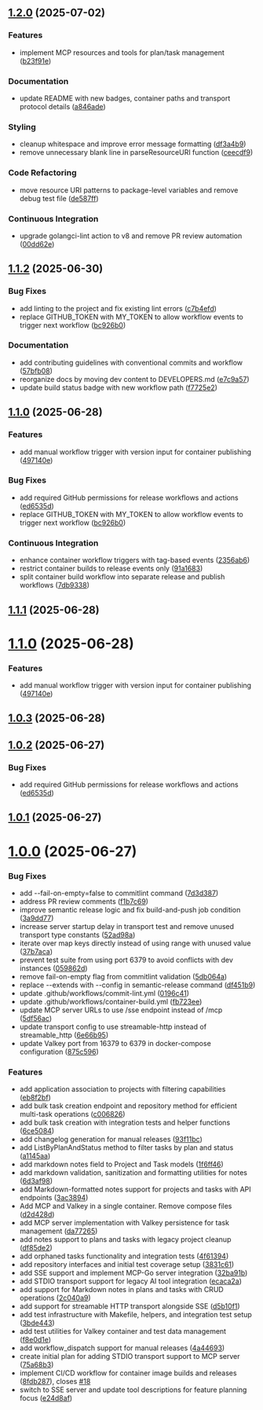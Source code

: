 ## [1.2.0](https://github.com/jbrinkman/valkey-ai-tasks/compare/v1.1.2...v1.2.0) (2025-07-02)

### Features

* implement MCP resources and tools for plan/task management ([b23f91e](https://github.com/jbrinkman/valkey-ai-tasks/commit/b23f91ed15b5583c897dda30cba19733e8fd633b))

### Documentation

* update README with new badges, container paths and transport protocol details ([a846ade](https://github.com/jbrinkman/valkey-ai-tasks/commit/a846aded849dc80e05d420feea352f14b7a4a476))

### Styling

* cleanup whitespace and improve error message formatting ([df3a4b9](https://github.com/jbrinkman/valkey-ai-tasks/commit/df3a4b9644d0b48d91f109b53c519bddb900f578))
* remove unnecessary blank line in parseResourceURI function ([ceecdf9](https://github.com/jbrinkman/valkey-ai-tasks/commit/ceecdf97ffa951ebdd0bbde8612ee2a31e65402b))

### Code Refactoring

* move resource URI patterns to package-level variables and remove debug test file ([de587ff](https://github.com/jbrinkman/valkey-ai-tasks/commit/de587ff2cc487f7e3aea0b2112cc16f388920238))

### Continuous Integration

* upgrade golangci-lint action to v8 and remove PR review automation ([00dd62e](https://github.com/jbrinkman/valkey-ai-tasks/commit/00dd62e6b025053d638328065c3d5548cd80788e))

## [1.1.2](https://github.com/jbrinkman/valkey-ai-tasks/compare/v1.1.1...v1.1.2) (2025-06-30)

### Bug Fixes

* add linting to the project and fix existing lint errors ([c7b4efd](https://github.com/jbrinkman/valkey-ai-tasks/commit/c7b4efdc6ed115a008c72ef539d13f6c5f11ace1))
* replace GITHUB_TOKEN with MY_TOKEN to allow workflow events to trigger next workflow ([bc926b0](https://github.com/jbrinkman/valkey-ai-tasks/commit/bc926b05deaafd5cb6b85e7d0aa5b5511b878d42))

### Documentation

* add contributing guidelines with conventional commits and workflow ([57bfb08](https://github.com/jbrinkman/valkey-ai-tasks/commit/57bfb083ebe7dbc540afa0de8f99c8922b196868))
* reorganize docs by moving dev content to DEVELOPERS.md ([e7c9a57](https://github.com/jbrinkman/valkey-ai-tasks/commit/e7c9a5745347ecea49256977f0a10ddd70f7132a))
* update build status badge with new workflow path ([f7725e2](https://github.com/jbrinkman/valkey-ai-tasks/commit/f7725e208c3105550ee67346aec2b9a23e9f9cb8))

## [1.1.0](https://github.com/jbrinkman/valkey-ai-tasks/compare/v1.0.0...v1.1.0) (2025-06-28)

### Features

* add manual workflow trigger with version input for container publishing ([497140e](https://github.com/jbrinkman/valkey-ai-tasks/commit/497140e86ece71dc2644a24d35bfee94813caee6))

### Bug Fixes

* add required GitHub permissions for release workflows and actions ([ed6535d](https://github.com/jbrinkman/valkey-ai-tasks/commit/ed6535d5f13016e2e8f0dec560613afbd9af2592))
* replace GITHUB_TOKEN with MY_TOKEN to allow workflow events to trigger next workflow ([bc926b0](https://github.com/jbrinkman/valkey-ai-tasks/commit/bc926b05deaafd5cb6b85e7d0aa5b5511b878d42))

### Continuous Integration

* enhance container workflow triggers with tag-based events ([2356ab6](https://github.com/jbrinkman/valkey-ai-tasks/commit/2356ab6bc7f76b66ada524bdcaf0b25d991aa75b))
* restrict container builds to release events only ([91a1683](https://github.com/jbrinkman/valkey-ai-tasks/commit/91a16834e52f8f1166734605836379dd75b0dd98))
* split container build workflow into separate release and publish workflows ([7db9338](https://github.com/jbrinkman/valkey-ai-tasks/commit/7db9338f44e52272d72ead0fbda424694d5d140e))

## [1.1.1](https://github.com/jbrinkman/valkey-ai-tasks/compare/v1.1.0...v1.1.1) (2025-06-28)



# [1.1.0](https://github.com/jbrinkman/valkey-ai-tasks/compare/v1.0.3...v1.1.0) (2025-06-28)


### Features

* add manual workflow trigger with version input for container publishing ([497140e](https://github.com/jbrinkman/valkey-ai-tasks/commit/497140e86ece71dc2644a24d35bfee94813caee6))



## [1.0.3](https://github.com/jbrinkman/valkey-ai-tasks/compare/v1.0.2...v1.0.3) (2025-06-28)



## [1.0.2](https://github.com/jbrinkman/valkey-ai-tasks/compare/v1.0.1...v1.0.2) (2025-06-27)


### Bug Fixes

* add required GitHub permissions for release workflows and actions ([ed6535d](https://github.com/jbrinkman/valkey-ai-tasks/commit/ed6535d5f13016e2e8f0dec560613afbd9af2592))



## [1.0.1](https://github.com/jbrinkman/valkey-ai-tasks/compare/v1.0.0...v1.0.1) (2025-06-27)



# [1.0.0](https://github.com/jbrinkman/valkey-ai-tasks/compare/da77265dcb897e7830450c1ee3b0a1d313b21659...v1.0.0) (2025-06-27)


### Bug Fixes

* add --fail-on-empty=false to commitlint command ([7d3d387](https://github.com/jbrinkman/valkey-ai-tasks/commit/7d3d38737129835c678bc00e65aa9064317475e8))
* address PR review comments ([f1b7c69](https://github.com/jbrinkman/valkey-ai-tasks/commit/f1b7c699226cb664bbe2c50ca5d19cb52f8ed8b1))
* improve semantic release logic and fix build-and-push job condition ([3a9dd77](https://github.com/jbrinkman/valkey-ai-tasks/commit/3a9dd77f6793a4490ed3979758896b920726dbf3))
* increase server startup delay in transport test and remove unused transport type constants ([52ad98a](https://github.com/jbrinkman/valkey-ai-tasks/commit/52ad98a06a93315b11b272272d01a4a870b433c2))
* iterate over map keys directly instead of using range with unused value ([37b7aca](https://github.com/jbrinkman/valkey-ai-tasks/commit/37b7aca4d35ec2b8bdf8fd0d6369c1033b98f3b0))
* prevent test suite from using port 6379 to avoid conflicts with dev instances ([059862d](https://github.com/jbrinkman/valkey-ai-tasks/commit/059862d5aa592b240439b782ab14ece764e9d772))
* remove fail-on-empty flag from commitlint validation ([5db064a](https://github.com/jbrinkman/valkey-ai-tasks/commit/5db064a9a62ce5c5415203e6dbb324ec7783eaa6))
* replace --extends with --config in semantic-release command ([df451b9](https://github.com/jbrinkman/valkey-ai-tasks/commit/df451b90ee7d73e8b38b379406b9313dca86c422))
* update .github/workflows/commit-lint.yml ([0196c41](https://github.com/jbrinkman/valkey-ai-tasks/commit/0196c417a0200bcfc8e6ebea0f4107b539390db2))
* update .github/workflows/container-build.yml ([fb723ee](https://github.com/jbrinkman/valkey-ai-tasks/commit/fb723eeeca46a8540d8740a0c078d1687ea68f70))
* update MCP server URLs to use /sse endpoint instead of /mcp ([5df56ac](https://github.com/jbrinkman/valkey-ai-tasks/commit/5df56ac858b9ddfad1c5abc1cbef2cbcb6c06404))
* update transport config to use streamable-http instead of streamable_http ([6e66b95](https://github.com/jbrinkman/valkey-ai-tasks/commit/6e66b95d7d18ef1f333f1bcd5d60ad1babb144fb))
* update Valkey port from 16379 to 6379 in docker-compose configuration ([875c596](https://github.com/jbrinkman/valkey-ai-tasks/commit/875c59652aa235cfd9adf779b93522af412bf3d0))


### Features

* add application association to projects with filtering capabilities ([eb8f2bf](https://github.com/jbrinkman/valkey-ai-tasks/commit/eb8f2bf350a4cdf36f168a7a6976f14da847f1eb))
* add bulk task creation endpoint and repository method for efficient multi-task operations ([c006826](https://github.com/jbrinkman/valkey-ai-tasks/commit/c0068263211896a497ea6c2854e78c5d9c8e3379))
* add bulk task creation with integration tests and helper functions ([6ce5084](https://github.com/jbrinkman/valkey-ai-tasks/commit/6ce5084d83c75d8c624cfe6bed49bb5ec658fc1b))
* add changelog generation for manual releases ([93f11bc](https://github.com/jbrinkman/valkey-ai-tasks/commit/93f11bccef0aa718192cf6f5065f3bb3e49746da))
* add ListByPlanAndStatus method to filter tasks by plan and status ([a1145aa](https://github.com/jbrinkman/valkey-ai-tasks/commit/a1145aa0a71d33ff2154beb088cb018e05262f77))
* add markdown notes field to Project and Task models ([1f6ff46](https://github.com/jbrinkman/valkey-ai-tasks/commit/1f6ff46ad6b28c24603a640c6ec5cf6e42d824fb))
* add markdown validation, sanitization and formatting utilities for notes ([6d3af98](https://github.com/jbrinkman/valkey-ai-tasks/commit/6d3af98614a55545bb80396687a31c311be60e6f))
* add Markdown-formatted notes support for projects and tasks with API endpoints ([3ac3894](https://github.com/jbrinkman/valkey-ai-tasks/commit/3ac3894a581158b6acd8cd346401d64f7b58a7fe))
* Add MCP and Valkey in a single container. Remove compose files ([d2d428d](https://github.com/jbrinkman/valkey-ai-tasks/commit/d2d428dc9757bdfabedba6beb0c3efb68181d3fa))
* add MCP server implementation with Valkey persistence for task management ([da77265](https://github.com/jbrinkman/valkey-ai-tasks/commit/da77265dcb897e7830450c1ee3b0a1d313b21659))
* add notes support to plans and tasks with legacy project cleanup ([df85de2](https://github.com/jbrinkman/valkey-ai-tasks/commit/df85de257cfa74bbb285ed5cb232cfc84137bf84))
* add orphaned tasks functionality and integration tests ([4f61394](https://github.com/jbrinkman/valkey-ai-tasks/commit/4f613946443cf0cca5306a33dae3ef55a301807d))
* add repository interfaces and initial test coverage setup ([3831c61](https://github.com/jbrinkman/valkey-ai-tasks/commit/3831c6161952aebcecc1a392a44d2f672ae4e9f2))
* add SSE support and implement MCP-Go server integration ([32ba91b](https://github.com/jbrinkman/valkey-ai-tasks/commit/32ba91b4b99d75bba607bcc5b5ba7b1f64222331))
* add STDIO transport support for legacy AI tool integration ([ecaca2a](https://github.com/jbrinkman/valkey-ai-tasks/commit/ecaca2a596dbc4fbb21aa365cd3554a88fd6fad9))
* add support for Markdown notes in plans and tasks with CRUD operations ([2c040a9](https://github.com/jbrinkman/valkey-ai-tasks/commit/2c040a966cdb7e21711354e902f749e89b0028fe))
* add support for streamable HTTP transport alongside SSE ([d5b10f1](https://github.com/jbrinkman/valkey-ai-tasks/commit/d5b10f18faae7b3edb1231f9bd1a0d1f3fe1e0c4))
* add test infrastructure with Makefile, helpers, and integration test setup ([3bde443](https://github.com/jbrinkman/valkey-ai-tasks/commit/3bde443afbadacd4e46f29c6821034fb4614cc87))
* add test utilities for Valkey container and test data management ([f8e0d1e](https://github.com/jbrinkman/valkey-ai-tasks/commit/f8e0d1e6309053c26cb17facca7579f32690e1f8))
* add workflow_dispatch support for manual releases ([4a44693](https://github.com/jbrinkman/valkey-ai-tasks/commit/4a44693b3efd87ec3b87bfc5e95192b89368ca11))
* create initial plan for adding STDIO transport support to MCP server ([75a68b3](https://github.com/jbrinkman/valkey-ai-tasks/commit/75a68b37f03bd31e8fdc2501c341fce5e8a19574))
* implement CI/CD workflow for container image builds and releases ([8fdb287](https://github.com/jbrinkman/valkey-ai-tasks/commit/8fdb287b370a1d09ba0283f382bcee953cd83eca)), closes [#18](https://github.com/jbrinkman/valkey-ai-tasks/issues/18)
* switch to SSE server and update tool descriptions for feature planning focus ([e24d8af](https://github.com/jbrinkman/valkey-ai-tasks/commit/e24d8afb04480952f18ad6019467ba34dd8de366))
